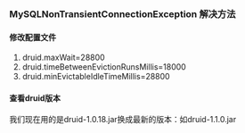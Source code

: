 ### MySQLNonTransientConnectionException 解决方法

#### 修改配置文件
1. druid.maxWait=28800
2. druid.timeBetweenEvictionRunsMillis=18000
3. druid.minEvictableIdleTimeMillis=28800

#### 查看druid版本

我们现在用的是druid-1.0.18.jar换成最新的版本：如druid-1.1.0.jar
